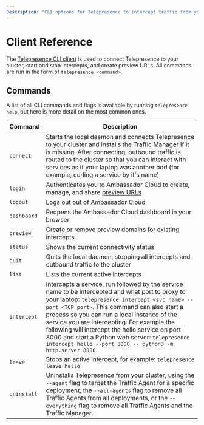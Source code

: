 ```yaml
---
Description: "CLI options for Telepresence to intercept traffic from your Kubernetes cluster to code running on your laptop."
---
```


# Client Reference

The [Telepresence CLI client](../quick-start) is used to connect Telepresence to your cluster, start and stop intercepts, and create preview URLs. All commands are run in the form of `telepresence <command>`.

## Commands

A list of all CLI commands and flags is available by running `telepresence help`, but here is more detail on the most common ones.

| Command | Description |
| --- | --- |
| `connect` | Starts the local daemon and connects Telepresence to your cluster and installs the Traffic Manager if it is missing.  After connecting, outbound traffic is routed to the cluster so that you can interact with services as if your laptop was another pod (for example, curling a service by it's name) |
| `login` | Authenticates you to Ambassador Cloud to create, manage, and share [preview URLs](../howtos/preview-urls/)
| `logout` | Logs out out of Ambassador Cloud |
| `dashboard` | Reopens the Ambassador Cloud dashboard in your browser |
| `preview` | Create or remove preview domains for existing intercepts |
| `status` | Shows the current connectivity status |
| `quit` | Quits the local daemon, stopping all intercepts and outbound traffic to the cluster|
| `list` | Lists the current active intercepts |
| `intercept` | Intercepts a service, run followed by the service name to be intercepted and what port to proxy to your laptop: `telepresence intercept <svc name> --port <TCP port>`. This command can also start a process so you can run a local instance of the service you are intercepting. For example the following will intercept the hello service on port 8000 and start a Python web server: `telepresence intercept hello --port 8000 -- python3 -m http.server 8000` |
| `leave` | Stops an active intercept, for example: `telepresence leave hello` | 
| `uninstall` | Uninstalls Telepresence from your cluster, using the `--agent` flag to target the Traffic Agent for a specific deployment, the `--all-agents` flag to remove all Traffic Agents from all deployments, or the `--everything` flag to remove all Traffic Agents and the Traffic Manager.